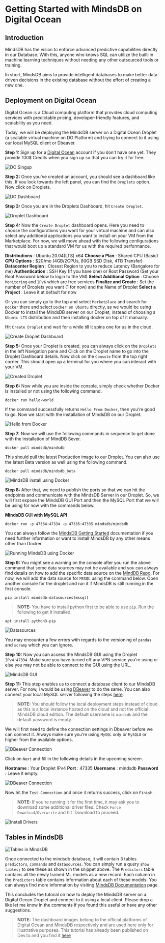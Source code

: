 # Getting Started with MindsDB on Digital Ocean

## Introduction
MindsDB has the vision to enforce advanced predictive capabilities directly in our Database. With this, anyone who knows SQL can utilize the built-in machine learning techniques without needing any other outsourced tools or training. 

In short, MindsDB aims to provide intelligent databases to make better data-driven decisions in the existing database without the effort of creating a new one. 


## Deployment on Digital Ocean
Digital Ocean is a Cloud computing platform that provides cloud computing services with predictable pricing, developer-friendly features, and scalability as you need.

Today, we will be deploying the MindsDB server on a Digital Ocean Droplet (a scalable virtual machine on DO Platform) and trying to connect to it using our local MySQL client or Dbeaver.

**Step 1:** Sign up for a [Digital Ocean](https://try.digitalocean.com/freetrialoffer/) account if you don't have one yet. They provide 100$ Credits when you sign up so that you can try it for free.


![DO Singup](https://dev-to-uploads.s3.amazonaws.com/uploads/articles/kjxrigdrgu71n2qrzf48.PNG)

**Step 2:** Once you've created an account, you should see a dashboard like this. If you look towards the left panel, you can find the `Droplets` option. Now click on Droplets.


![DO Dashboard](https://dev-to-uploads.s3.amazonaws.com/uploads/articles/v03kcvdcub1l3z681iid.PNG)

**Step 3:** Once you are in the Droplets Dashboard, hit `Create Droplet`.


![Droplet Dashboard](https://dev-to-uploads.s3.amazonaws.com/uploads/articles/l3da4erwxf702fk9n0d1.PNG)

**Step 4:** Now the `Create Droplet` dashboard opens. Here you need to choose the configurations you want for your virtual machine and can also select any additional applications you want to install on your VM from the Marketplace. For now, we will move ahead with the following configurations that would boot up a standard VM for us with the required performance.

**Distributions** : Ubuntu 20.04(LTS) x64
**Choose a Plan** : Shared CPU (Basic)
**CPU Options** : $20/mo (4GB/2CPUs, 80GB SSD Disk, 4TB Transfer)
**Datacenter Region** : Closest Region to you to reduce Latency (Bangalore for me)
**Authentication** : SSH Key (If you have one) or Root Password (Set your Root Password below to login to the VM)
**Select Additional Option** : Choose `Monitoring` and `IPv6` which are free services
**Finalize and Create** : Set the number of Droplets you want (1 for now) and the Name of Droplet
**Select a Project** : Leave it at default for now

Or you can simply go to the top and select `Marketplace` and search for `Docker` there and select `Docker on Ubuntu` directly, as we would be using Docker to install the MindsDB server on our Droplet, instead of choosing a `Ubuntu LTS` distribution and then installing docker on top of it manually.

Hit `Create Droplet` and wait for a while till it spins one for us in the cloud.


![Create Droplet Dashboard](https://dev-to-uploads.s3.amazonaws.com/uploads/articles/vdvzl62c0xhcwfj8ite0.PNG)

**Step 5:** Once your Droplet is created, you can always click on the `Droplets` in the left Navigation pane and Click on the Droplet name to go into the Droplet Dashboard details. Now click on the `Console` from the top right corner. This should open up a terminal for you where you can interact with your VM.


![Created Droplet](https://dev-to-uploads.s3.amazonaws.com/uploads/articles/r3aq7obx1o1ycppfel69.PNG)

**Step 6:** Now while you are inside the console, simply check whether Docker is installed or not using the following command.

```
docker run hello-world
```
If the command successfully returns `Hello From Docker`, then you're good to go. Now we start with the installation of MindsDB on our Droplet.


![Hello from Docker](https://dev-to-uploads.s3.amazonaws.com/uploads/articles/3pkf5ofx9uivv6otb6q0.PNG)

**Step 7:** Now we will use the following commands in sequence to get done with the installation of MindDB Sever.

```
docker pull mindsdb/mindsdb
```

This should pull the latest Production image to our Droplet. You can also use the latest Beta version as well using the following command.

```
docker pull mindsdb/mindsdb_beta
```


![MindsDB install using Docker](https://dev-to-uploads.s3.amazonaws.com/uploads/articles/hnfolm1pgc6hb8tq6u14.PNG)

**Step 8:** After that, we need to publish the ports so that we can hit the endpoints and communicate with the MindsDB Server in our Droplet. So, we will first expose the MindsDB GUI Port and then the MySQL Port that we will be using for now with the commands below.

**MindsDB GUI with MySQL API**
```
docker run -p 47334:47334 -p 47335:47335 mindsdb/mindsdb
```

You can always follow the [MindsDB Getting Started](https://docs.mindsdb.com/info/) documentation if you need further information or want to install MindsDB by any other means other than Docker.


![Running MindsDB using Docker](https://dev-to-uploads.s3.amazonaws.com/uploads/articles/ao8d2blpobjva063p3js.PNG)

**Step 9:** You might see a warning on the console after you run the above command that some data sources may not be available and you can always find details on how to add the specific data source on the [MindDB Repo](https://github.com/mindsdb/datasources#installing-additional-dependencies). For now, we will add the data source for `MSSQL` using the command below. Open another console for the droplet and run it if MindsDB is still running in the first console.

```
pip install mindsdb-datasources[mssql]
```

> **NOTE:** You have to install python first to be able to use `pip`. Run the following to get it installed.

```
apt install python3-pip
```


![Datasources](https://dev-to-uploads.s3.amazonaws.com/uploads/articles/71xg2jzem7814o1fpzqt.PNG)

You may encounter a few errors with regards to the versioning of `pandas` and `scramp` which you can ignore.

**Step 10:** Now you can access the MindsDB GUI using the Droplet `IPv4:47334`. Make sure you have turned off any VPN service you're using or else you may not be able to connect to the GUI using the URL.


![MindsDB GUI](https://dev-to-uploads.s3.amazonaws.com/uploads/articles/o74amk99g2txrrtjeba9.PNG)

**Step 11:** This step enables us to connect a database client to our MindsDB server. For now, I would be using [DBeaver](https://dbeaver.io/) to do the same. You can also connect your local MySQL server following the steps [here](https://docs.mindsdb.com/sql/connect/cloud/).

> **NOTE:** You should follow the local deployment steps instead of cloud as this is a local instance hosted on the cloud and not the official MindsDB cloud edition. The default username is `mindsdb` and the default password is empty.

We will first need to define the connection settings in Dbeaver before we can connect it. Always make sure you're using `MySQL` only or `MySQL8` or higher from the available options.


![DBeaver Connection](https://dev-to-uploads.s3.amazonaws.com/uploads/articles/az7ij4z0kaj854059kg7.PNG)

Click on `Next` and fill in the following details in the upcoming screen.

**Hostname** : Your Droplet IPv4
**Port** : 47335
**Username** : mindsdb
**Password** : Leave it empty.


![DBeaver Connection](https://dev-to-uploads.s3.amazonaws.com/uploads/articles/7evcf3a0dokzw2t0c2j7.PNG)

Now hit the `Test Connection` and once it returns success, click on `Finish`.

> **NOTE:** If you're running it for the first time, it may ask you to download some additional driver files. Check `Force Download/Overwrite` and hit `Download to proceed.


![Install Drivers](https://dev-to-uploads.s3.amazonaws.com/uploads/articles/fe2u1dzqzny7vovz3b86.PNG)

## Tables in MindsDB


![Tables in MindsDB](https://dev-to-uploads.s3.amazonaws.com/uploads/articles/05jp9kzkc971irjd2h0i.PNG)

Once connected to the mindsdb database, it will contain 3 tables `predictors`, `commands` and `datasources`. You can simply run a query `show tables;` to see these as shown in the snippet above.
The `Predictors` table contains all the newly trained ML models as a new record. Each column in the `Predictors` table contains information about each of these models. You can always find more information by visiting [MindsDB Documentation](https://docs.mindsdb.com/sql/connect/dbeaver/) page.

This concludes the tutorial on how to deploy the MindsDB server on a Digital Ocean Droplet and connect to it using a local client. Please drop a like let me know in the comments if you found this useful or have any other suggestions.

> **NOTE:** The dashboard images belong to the official platforms of Digital Ocean and MindsDB respectively and are used here only for illustrative purposes.
> This tutorial has already been published on Dev.to and you find it [here](https://dev.to/heyrutam/deploying-mindsdb-on-a-digital-ocean-droplet-31ed)
